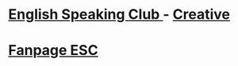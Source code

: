# [English Speaking Club ](http://link.com/) - [Creative](link.com)
# [Fanpage ESC](https://www.facebook.com/groups/choivahoc/) 
